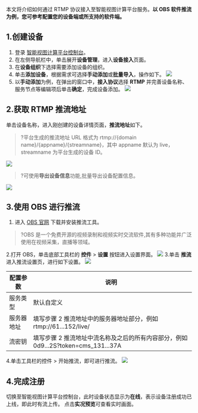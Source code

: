 本文将介绍如何通过 RTMP 协议接入至智能视图计算平台服务。**以 OBS 软件推流为例，您可参考配置您的设备端或所支持的软件端。**


## 1.创建设备

1. 登录 [智能视图计算平台控制台](https://console.cloud.tencent.com/iss)。
2. 在左侧导航栏中，单击展开**设备管理**，进入**设备接入**页面。
3. 在**设备组织**下选择需要添加设备的组织。
4. 单击**添加设备**，根据需求可选择**手动添加**或**批量导入**，操作如下。
   ![](https://qcloudimg.tencent-cloud.cn/raw/537839e7172ee66244639cd4953bd89a.png)
5. 以**手动添加**为例，在弹出的窗口中，**接入协议**选择 **RTMP** 并完善设备名称、服务节点等编辑项后单击**确定**，完成设备添加。
   ![](https://qcloudimg.tencent-cloud.cn/raw/a97fd2f8ccbd032aeb208429e5fdfe59.png)

## 2.获取 RTMP 推流地址

单击设备名称，进入刚创建的设备详情页面，**推流地址**如下。

>?平台生成的推流地址 URL 格式为 rtmp://{domain name}/{appname}/{streamname}，其中 appname 默认为 live，streamname 为平台生成的设备 ID。

![](https://qcloudimg.tencent-cloud.cn/raw/7e42aaa6b7090ee8fa69cbff55c9c78b.png)

>?可使用**导出设备信息**功能,批量导出设备配置信息。

![](https://qcloudimg.tencent-cloud.cn/raw/59a731e393986a1ade096240f2b1bbe8.png)

## 3.使用 OBS 进行推流

1. 进入 [OBS 官网](https://obsproject.com/download) 下载并安装推流工具。

> ?OBS 是一个免费开源的视频录制和视频实时交流软件,其有多种功能并广泛使用在视频采集，直播等领域。

2.打开 OBS，单击底部工具栏的 **控件** > **设置** 按钮进入设置界面。
 ![](https://qcloudimg.tencent-cloud.cn/raw/827599161fb4295169de06029aaee568.png)
3.单击 **推流** 进入推流设置页，进行如下设置。
![](https://qcloudimg.tencent-cloud.cn/raw/5a384b9432ae28e14250abfd2b7f629a.png)

| 配置参数   | 说明                                                         |
| ---------- | ------------------------------------------------------------ |
| 服务类型   | 默认自定义                                                   |
| 服务器地址 | 填写步骤 2 推流地址中的服务器地址部分，例如 rtmp://61...152/live/ |
| 流密钥     | 填写步骤 2 推流地址中流名称及之后的所有内容部分，例如0d9...2S?token=cms_131...37A |

4.单击工具栏的控件 > 开始推流，即可进行推流。
![](https://qcloudimg.tencent-cloud.cn/raw/1d132af5578bfa8f983398c96800880b.png)


## 4.完成注册

切换至智能视图计算平台控制台，此时设备状态显示为**在线**，表示设备注册成功已上线，即此时有流上传。 点击**实况预览**可查看实时画面。



